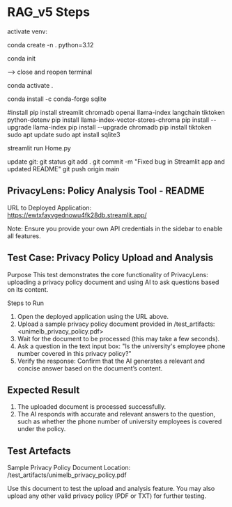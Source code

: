# RAG_v5 Steps
activate venv:

conda create -n . python=3.12

conda init

--> close and reopen terminal

conda activate .

conda install -c conda-forge sqlite

#install
pip install streamlit chromadb openai llama-index langchain tiktoken python-dotenv
pip install llama-index-vector-stores-chroma
pip install --upgrade llama-index
pip install --upgrade chromadb
pip install tiktoken
sudo apt update
sudo apt install sqlite3

streamlit run Home.py

update git:
git status 
git add . 
git commit -m "Fixed bug in Streamlit app and updated README"
git push origin main

## PrivacyLens: Policy Analysis Tool - README

URL to Deployed Application: https://ewtxfayvgednowu4fk28db.streamlit.app/ 

Note: Ensure you provide your own API credentials in the sidebar to enable all features.

## Test Case: Privacy Policy Upload and Analysis
Purpose
This test demonstrates the core functionality of PrivacyLens: uploading a privacy policy document and using AI to ask questions based on its content.

Steps to Run
1. Open the deployed application using the URL above.
2. Upload a sample privacy policy document provided in /test_artifacts:
<unimelb_privacy_policy.pdf>
3. Wait for the document to be processed (this may take a few seconds).
4. Ask a question in the text input box:
"Is the university's employee phone number covered in this privacy policy?"
5. Verify the response: Confirm that the AI generates a relevant and concise answer based on the document’s content.

## Expected Result
1. The uploaded document is processed successfully.
2. The AI responds with accurate and relevant answers to the question, such as whether the phone number of university employees is covered under the policy.

## Test Artefacts
Sample Privacy Policy Document
Location: /test_artifacts/unimelb_privacy_policy.pdf

Use this document to test the upload and analysis feature. You may also upload any other valid privacy policy (PDF or TXT) for further testing.